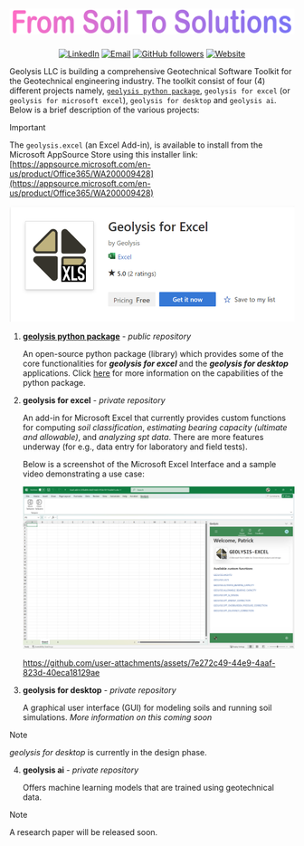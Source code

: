 [geolysis_pkg_url]: https://github.com/patrickboateng/geolysis

[linkedin_url]: https://www.linkedin.com/company/geolysis-llc/


<h1 align="center">
<a href="https://linkedin.com/company/geolysis-llc" target="_blank" rel="noopener noreferrer">
<img src="https://raw.githubusercontent.com/geolysis-dev/.github/main/profile/assets/tagline.svg" alt="tag-line" />
</a>
</h1>

<div align="center">

[![LinkedIn](https://img.shields.io/badge/-Linkedin-blue?style=for-the-badge&logo=linkedin)][linkedin_url]
[![Email](https://img.shields.io/badge/-Email-red?style=for-the-badge&logo=gmail&logoColor=white)](mailto:support@geolysisllc.com)
[![GitHub followers](https://img.shields.io/github/followers/geolysis-dev?label=Followers&style=for-the-badge&logo=github)](https://github.com/geolysis-dev)
[![Website](https://img.shields.io/badge/Website-black?style=for-the-badge)](https://geolysisllc.com)

</div>

Geolysis LLC is building a comprehensive Geotechnical Software Toolkit for the
Geotechnical engineering industry. The toolkit consist of four (4) different
projects namely,
[`geolysis python package`][geolysis_pkg_url],
`geolysis for excel` (or `geolysis for microsoft excel`),
`geolysis for desktop` and `geolysis ai`. Below is a brief description of the
various projects:

> [!IMPORTANT]
> The `geolysis.excel` (an Excel Add-in), is available to install from the
> Microsoft AppSource Store using this installer
> link: [https://appsource.microsoft.com/en-us/product/Office365/WA200009428](https://appsource.microsoft.com/en-us/product/Office365/WA200009428)

[![geolysis-excel-appsource](./assets/geolysis-installer-appsource.png)](https://appsource.microsoft.com/en-us/product/Office365/WA200009428)



1. [**geolysis python package**][geolysis_pkg_url] - _public repository_

   An open-source python package (library) which provides some of the core
   functionalities for _**geolysis for excel**_ and the
   _**geolysis for desktop**_ applications. Click [here][geolysis_pkg_url] for
   more information on the capabilities of the python package.

2. **geolysis for excel** - _private repository_

   An add-in for Microsoft Excel that currently provides custom functions
   for computing _soil classification_,
   _estimating bearing capacity (ultimate and allowable)_, and
   _analyzing spt data_. There are more features underway (for e.g.,
   data entry for laboratory and field tests).

   Below is a screenshot of the Microsoft Excel Interface and a sample video
   demonstrating a use case:

   ![geolysis interface](./assets/Geolysis-Excel-Screenshot-4.png)

   https://github.com/user-attachments/assets/7e272c49-44e9-4aaf-823d-40eca18129ae
   
3. **geolysis for desktop** - _private repository_

   A graphical user interface (GUI) for modeling soils and running soil
   simulations. _More information on this coming soon_

> [!NOTE]
> _geolysis for desktop_ is currently in the design phase.

4. **geolysis ai** - _private repository_

   Offers machine learning models that are trained using geotechnical data.

> [!NOTE]
> A research paper will be released soon.
